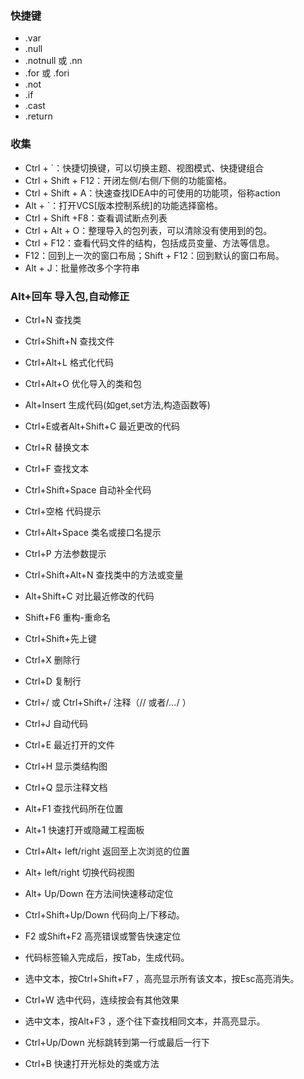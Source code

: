 ### 快捷键
- .var
- .null
- .notnull 或 .nn
- .for 或 .fori
- .not
- .if
- .cast
- .return
### 收集
- Ctrl + `：快捷切换键，可以切换主题、视图模式、快捷键组合
- Ctrl + Shift + F12：开闭左侧/右侧/下侧的功能窗格。
- Ctrl + Shift + A：快速查找IDEA中的可使用的功能项，俗称action
- Alt + `：打开VCS[版本控制系统]的功能选择窗格。
- Ctrl + Shift +F8：查看调试断点列表
- Ctrl + Alt + O：整理导入的包列表，可以清除没有使用到的包。
- Ctrl + F12：查看代码文件的结构，包括成员变量、方法等信息。
- F12：回到上一次的窗口布局；Shift + F12：回到默认的窗口布局。
- Alt + J：批量修改多个字符串
### Alt+回车 导入包,自动修正
- Ctrl+N   查找类
- Ctrl+Shift+N 查找文件
- Ctrl+Alt+L  格式化代码
- Ctrl+Alt+O 优化导入的类和包
- Alt+Insert 生成代码(如get,set方法,构造函数等)
- Ctrl+E或者Alt+Shift+C  最近更改的代码
- Ctrl+R 替换文本
- Ctrl+F 查找文本
- Ctrl+Shift+Space 自动补全代码
- Ctrl+空格 代码提示
- Ctrl+Alt+Space 类名或接口名提示
- Ctrl+P 方法参数提示
- Ctrl+Shift+Alt+N 查找类中的方法或变量
- Alt+Shift+C 对比最近修改的代码

- Shift+F6  重构-重命名
- Ctrl+Shift+先上键
- Ctrl+X 删除行
- Ctrl+D 复制行
- Ctrl+/ 或 Ctrl+Shift+/  注释（// 或者/*...*/ ）
- Ctrl+J  自动代码
- Ctrl+E 最近打开的文件
- Ctrl+H 显示类结构图
- Ctrl+Q 显示注释文档
- Alt+F1 查找代码所在位置
- Alt+1 快速打开或隐藏工程面板
- Ctrl+Alt+ left/right 返回至上次浏览的位置
- Alt+ left/right 切换代码视图
- Alt+ Up/Down 在方法间快速移动定位
- Ctrl+Shift+Up/Down 代码向上/下移动。
- F2 或Shift+F2 高亮错误或警告快速定位

- 代码标签输入完成后，按Tab，生成代码。
- 选中文本，按Ctrl+Shift+F7 ，高亮显示所有该文本，按Esc高亮消失。
- Ctrl+W 选中代码，连续按会有其他效果
- 选中文本，按Alt+F3 ，逐个往下查找相同文本，并高亮显示。
- Ctrl+Up/Down 光标跳转到第一行或最后一行下
- Ctrl+B 快速打开光标处的类或方法 